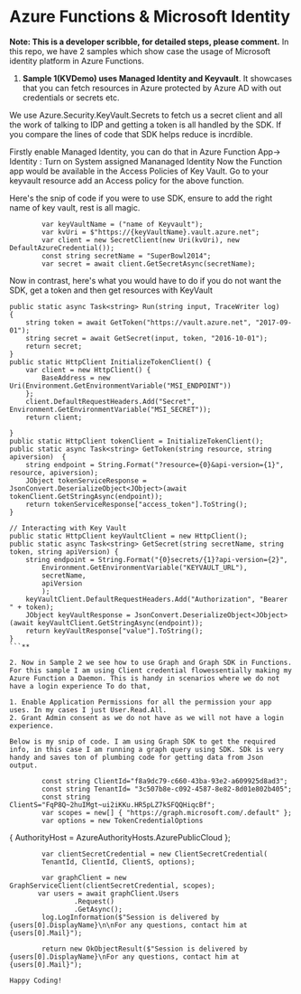 # Azure Functions & Microsoft Identity

**Note: This is a developer scribble, for detailed steps, please comment.**
In this repo, we have 2 samples which show case the usage of Microsoft identity platform in Azure Functions.

1. **Sample 1(KVDemo) uses Managed Identity and Keyvault**. It showcases that you can fetch resources in Azure protected by Azure AD with out credentials or secrets etc.

We use Azure.Security.KeyVault.Secrets to fetch us a secret client and all the work of talking to IDP and getting a token is all handled by the SDK. If you compare the
lines of code that SDK helps reduce is incrdible.

Firstly enable Managed Identity, you can do that in Azure Function App-> Identity : Turn on System assigned Mananaged Identity
Now the Function app would be available in the Access Policies of Key Vault. Go to your keyvault resource add an Access policy for the above function.

Here's the snip of code if you were to use SDK, ensure to add the right name of key vault, rest is all magic.

            var keyVaultName = ("name of Keyvault");
            var kvUri = $"https://{keyVaultName}.vault.azure.net";
            var client = new SecretClient(new Uri(kvUri), new DefaultAzureCredential());
            const string secretName = "SuperBowl2014";
            var secret = await client.GetSecretAsync(secretName);

Now in contrast, here's what you would have to do if you do not want the SDK, get a token and then get resources with KeyVault

```
public static async Task<string> Run(string input, TraceWriter log)
{
    string token = await GetToken("https://vault.azure.net", "2017-09-01");
    string secret = await GetSecret(input, token, "2016-10-01");
    return secret;
}
public static HttpClient InitializeTokenClient() {
    var client = new HttpClient() {
        BaseAddress = new Uri(Environment.GetEnvironmentVariable("MSI_ENDPOINT"))
    };
    client.DefaultRequestHeaders.Add("Secret", Environment.GetEnvironmentVariable("MSI_SECRET"));
    return client;
    
}
public static HttpClient tokenClient = InitializeTokenClient();
public static async Task<string> GetToken(string resource, string apiversion)  {
    string endpoint = String.Format("?resource={0}&api-version={1}", resource, apiversion);
    JObject tokenServiceResponse = JsonConvert.DeserializeObject<JObject>(await tokenClient.GetStringAsync(endpoint));
    return tokenServiceResponse["access_token"].ToString();
}

// Interacting with Key Vault
public static HttpClient keyVaultClient = new HttpClient();
public static async Task<string> GetSecret(string secretName, string token, string apiVersion) {
    string endpoint = String.Format("{0}secrets/{1}?api-version={2}",
        Environment.GetEnvironmentVariable("KEYVAULT_URL"),
        secretName,
        apiVersion
        );
    keyVaultClient.DefaultRequestHeaders.Add("Authorization", "Bearer " + token);
    JObject keyVaultResponse = JsonConvert.DeserializeObject<JObject>(await keyVaultClient.GetStringAsync(endpoint));
    return keyVaultResponse["value"].ToString(); 
}
```**

2. Now in Sample 2 we see how to use Graph and Graph SDK in Functions.
For this sample I am using Client credential flowessentially making my Azure Function a Daemon. This is handy in scenarios where we do not have a login experience To do that,

1. Enable Application Permissions for all the permission your app uses. In my cases I just User.Read.All.
2. Grant Admin consent as we do not have as we will not have a login experience.

Below is my snip of code. I am using Graph SDK to get the required info, in this case I am running a graph query using SDK. SDk is very handy and saves ton of plumbing code for getting data from Json output.

```

            const string ClientId="f8a9dc79-c660-43ba-93e2-a609925d8ad3";
            const string TenantId= "3c507b8e-c092-4587-8e82-8d01e802b405";
            const string ClientS="FqP8Q~2huIMgt~ui2iKKu.HR5pLZ7kSFQQHiqcBf";
            var scopes = new[] { "https://graph.microsoft.com/.default" };
            var options = new TokenCredentialOptions
{
            AuthorityHost = AzureAuthorityHosts.AzurePublicCloud
};

            var clientSecretCredential = new ClientSecretCredential(
            TenantId, ClientId, ClientS, options);

            var graphClient = new GraphServiceClient(clientSecretCredential, scopes);
           var users = await graphClient.Users
	                .Request()
	                .GetAsync();
            log.LogInformation($"Session is delivered by {users[0].DisplayName}\n\nFor any questions, contact him at {users[0].Mail}");

            return new OkObjectResult($"Session is delivered by {users[0].DisplayName}\nFor any questions, contact him at {users[0].Mail}");
```
Happy Coding!
